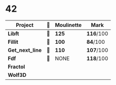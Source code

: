 # 42

Project | :pineapple: | Moulinette | Mark |
----------  | ------------- | --------- | -------- |
**Libft**   | :pineapple: |  **125**| **116**/100 |
**Fillit**  | :pineapple: |  **100**| **84**/100|
**Get_next_line** | :pineapple: |  **110**| **107**/100|
**Fdf** | :pineapple: | NONE | **118**/100|
**Fractol** | | | |
**Wolf3D** | | | |

